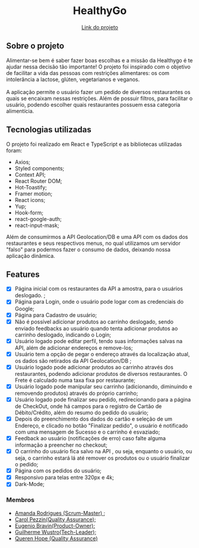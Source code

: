 <!-- PROJECT LOGO -->
<br />
<div align="center">

<h1 align="center">HealthyGo</h1>

  <p align="center">

  </p>
  <a href="https://healthygo.vercel.app/home/">
Link do projeto</a>
</div>

<!-- ABOUT THE PROJECT -->

## Sobre o projeto

Alimentar-se bem é saber fazer boas escolhas e a missão da Healthygo é te ajudar nessa decisão tão importante!
O projeto foi inspirado com o objetivo de facilitar a vida das pessoas com restrições alimentares: os com intolerância a lactose, glúten, vegetarianos e veganos.  
<br/>
A aplicação permite o usuário fazer um pedido de diversos restaurantes os quais se encaixam nessas restrições. Além de possuir filtros, para facilitar o usuário, podendo escolher quais restaurantes possuem essa categoria alimentícia.
<br/>

## Tecnologias utilizadas

O projeto foi realizado em React e TypeScript e as bibliotecas utilizadas foram:

- Axios;
- Styled components;
- Context API;
- React Router DOM;
- Hot-Toastify;
- Framer motion;
- React icons;
- Yup;
- Hook-form;
- react-google-auth;
- react-input-mask;

Além de consumirmos a API Geolocation/DB e uma API com os dados dos restaurantes e seus respectivos menus, no qual utilizamos um servidor "falso" para podermos fazer o consumo de dados, deixando nossa aplicação dinâmica.

<!-- ## Usabilidade -->
<!-- Colocar um GIF Aquii -->
<!-- <div align="center">
</div> -->

<!-- ROADMAP -->

## Features

- [x] Página inicial com os restaurantes da API a amostra, para o usuários deslogado. ;
- [x] Página para Login, onde o usuário pode logar com as credenciais do Google;
- [x] Página para Cadastro de usuário;
- [x] Não é possível adicionar produtos ao carrinho deslogado, sendo enviado feedbacks ao usuário quando tenta adicionar produtos ao carrinho deslogado, indicando o Login;
- [x] Usuário logado pode editar perfil, tendo suas informações salvas na API, além de adicionar endereços e remove-los;
- [x] Usuário tem a opção de pegar o endereço através da localização atual, os dados são retirados da API Geolocation/DB ;
- [x] Usuário logado pode adicionar produtos ao carrinho através dos restaurantes, podendo adicionar produtos de diversos restaurantes. O Frete é calculado numa taxa fixa por restaurante;
- [x] Usuário logado pode manipular seu carrinho (adicionando, diminuindo e removendo produtos) através do próprio carrinho;
- [x] Usuário logado pode finalizar seu pedido, redirecionando para a página de CheckOut, onde há campos para o registro de Cartão de Débito/Crédito, além do resumo do pedido do usuário;
- [x] Depois do preenchimento dos dados do cartão e seleção de um Endereço, e clicado no botão "Finalizar pedido", o usuário é notificado com uma mensagem de Sucesso e o carrinho é esvaziado;
- [x] Feedback ao usuário (notificações de erro) caso falte alguma informação a preencher no checkout;
- [x] O carrinho do usuário fica salvo na API , ou seja, enquanto o usuário, ou seja, o carrinho estará lá até remover os produtos ou o usuário finalizar o pedido;
- [x] Página com os pedidos do usuário;
- [x] Responsivo para telas entre 320px e 4k;
- [x] Dark-Mode;

### Membros

- <a href="https://github.com/ahmandi">Amanda Rodrigues (Scrum-Master) </a>;
- <a href="https://github.com/CarolPezzin">Carol Pezzin(Quality Assurance);<a>
- <a href="https://github.com/Bravineugenio">Eugenio Bravin(Product-Owner);<a>
- <a href="https://github.com/guiwustro">Guilherme Wustro(Tech-Leader);<a>
- <a href="https://github.com/QuerenHope">Queren Hope (Quality Assurance)<a>
